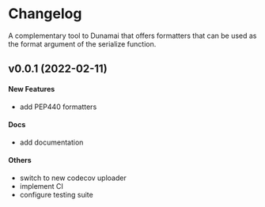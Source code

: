 # Changelog

A complementary tool to Dunamai that offers formatters that can be used as the format argument of the serialize function.

## v0.0.1 (2022-02-11)

#### New Features

* add PEP440 formatters
#### Docs

* add documentation
#### Others

* switch to new codecov uploader
* implement CI
* configure testing suite
